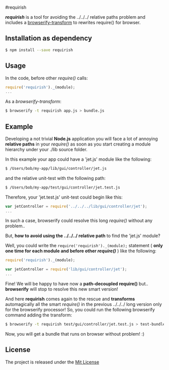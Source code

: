 #requirish

**_requirish_** is a tool for avoiding the ../../../ relative paths problem and includes a
[browserify-transform](https://github.com/substack/browserify-handbook#transforms) to rewrites require() for browser.

## Installation as dependency

```bash
$ npm install --save requirish
```

## Usage

In the code, before other _require()_ calls:
```js
require('requirish')._(module);
...
```

As a _browserify-transform_:

```bash
$ browserify -t requirish app.js > bundle.js
```

## Example

Developing a not trivial **Node.js** application you will face a lot of annoying **relative paths** in your _require()_ as soon as 
you start creating a module hierarchy under your ./lib source folder. 

In this example your app could have a 'jet.js' module like the following:

```bash
$ /Users/bob/my-app/lib/gui/controller/jet.js
```
and the relative unit-test with the following path:

```bash
$ /Users/bob/my-app/test/gui/controller/jet.test.js
```

Therefore, your 'jet.test.js' unit-test could begin like this:

```js
var jetController = require('../../../lib/gui/controller/jet');
...
```

In such a case, browserify could resolve this long _require()_ without any problem..

But, **how to avoid using the ../../../ relative path** to find the 'jet.js' module?

Well, you could write the `require('requirish')._(module);` statement ( **only one time for each module 
and before other _require()_** ) like the following:
 
```js
require('requirish')._(module);

var jetController = require('lib/gui/controller/jet');
...
```
 
Fine! We will be happy to have now a **path-decoupled require()** but..  
**browserify** will stop to resolve this new smart version!

And here **requirish** comes again to the rescue and **transforms** automagically all the smart _require()_ in the previous
../../../ long version only for the browserify processor! So, you could run the following browserify command adding the transform: 

```bash
$ browserify -t requirish test/gui/controller/jet.test.js > test-bundle.js
```

Now, you will get a bundle that runs on browser without problem! :)


## License

The project is released under the [Mit License](./LICENSE) 
